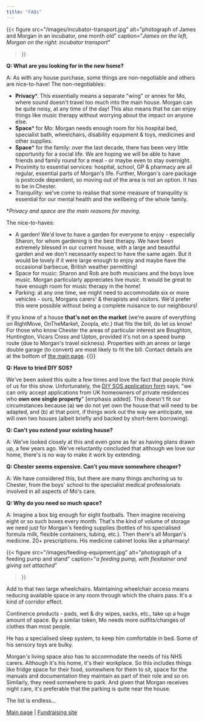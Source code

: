 ```yaml
---
title: "FAQs"
---
```

{{< figure
    src="/images/incubator-transport.jpg"
    alt="photograph of James and Morgan in an incubator, one month old"
    caption="*James on the left, Morgan on the right: incubator transport*"
>}}

**Q: What are you looking for in the new home?**

A: As with any house purchase, some things are non-negotiable and others are
nice-to-have! The non-negotiables:

* **Privacy***. This essentially means a separate "wing" or annex for Mo, where sound
  doesn't travel too much into the main house. Morgan can be quite noisy, at any
  time of the day! This also means that he can enjoy things like music therapy
  without worrying about the impact on anyone else.
* **Space*** for Mo: Morgan needs enough room for his hospital bed, specialist bath,
  wheelchairs, disability equipment & toys, medicines and other supplies.
* **Space*** for the family: over the last decade, there has been very little
  opportunity for a social life. We are hoping we will be able to have friends
  and family round for a meal - or maybe even to stay overnight.
* Proximity to essential services: hospital, school, GP & pharmacy are all
  regular, essential parts of Morgan's life. Further, Morgan's care package is
  postcode dependent, so moving out of the area is not an option. It has to be
  in Chester.
* Tranquility: we've come to realise that some measure of tranquility is
  essential for our mental health and the wellbeing of the whole family.

**Privacy and space are the main reasons for moving.*

The nice-to-haves:

* A garden! We'd love to have a garden for everyone to enjoy - especially
  Sharon, for whom gardening is the best therapy. We have been extremely blessed
  in our current house, with a large and beautiful garden and we don't
  necessarily expect to have the same again. But it would be lovely if it were
  large enough to enjoy and maybe have the occasional barbecue, British weather
  permitting!
* Space for music: Sharon and Rob are both musicians and the boys love music.
  Morgan particularly appreciates live music. It would be great to have enough
  room for music therapy in the home!
* Parking: at any one time, we might need to accommodate six or more vehicles -
  ours, Morgans carers' & therapists and visitors. We'd prefer this were
  possible without being a complete nuisance to our neighbours!

If you know of a house **that's not on the market** (we're aware of everything
on RightMove, OnTheMarket, Zoopla, etc.) that fits the bill, do let us know! For
those who know Chester the areas of particular interest are Boughton,
Huntington, Vicars Cross and Upton, provided it's not on a speed bump route (due
to Morgan's travel sickness). Properties with an annex or large double garage
(to convert) are most likely to fit the bill. Contact details are at the bottom
of [the main page](https://ahomeformo.com/).  {{<icon class="fa fa-smile-o">}}

**Q: Have to tried DIY SOS?**

We've been asked this quite a few times and love the fact that people think of
us for this show. Unfortunately, the [DIY SOS application form](https://www.bbc.co.uk/send/u19819112)
says, "we can only accept applications from UK homeowners of private residences
who **own one single property**" [emphasis added]. This doesn't fit our
circumstances because (a) we do not yet own the house that will need to be
adapted, and (b) at that point, if things work out the way we anticipate, we
will own two houses (albeit briefly and backed by short-term borrowing).

**Q: Can't you extend your existing house?**

A: We've looked closely at this and even gone as far as having plans drawn up,
a few years ago. We've reluctantly concluded that although we love our home,
there's is no way to make it work by extending.

**Q: Chester seems expensive. Can't you move somewhere cheaper?**

A: We have considered this, but there are many things anchoring us to Chester,
from the boys' school to the specialist medical professionals involved in all
aspects of Mo's care.

**Q: Why do you need so much space?**

A: Imagine a box big enough for eight footballs. Then imagine receiving eight or
so such boxes every month. That's the kind of volume of storage we need just for
Morgan's feeding supplies (bottles of his specialised formula milk, flexible
containers, tubing, etc.). Then there's all Morgan's medicine. 20+
prescriptions. His medicine cabinet looks like a pharmacy!

{{< figure
    src="/images/feeding-equipment.jpg"
    alt="photograph of a feeding pump and stand"
    caption="*a feeding pump, with flexitainer and giving set attached*"
>}}

Add to that two large wheelchairs. Maintaining wheelchair access means reducing
available space in any room through which the chairs pass. It's a kind of
corridor effect.

Continence products - pads, wet & dry wipes, sacks, etc., take up a huge
amount of space. By a similar token, Mo needs more outfits/changes of clothes
than most people.

He has a specialised sleep system, to keep him comfortable in bed. Some of his
sensory toys are bulky.

Morgan's living space also has to accommodate the needs of his NHS carers.
Although it's his home, it's their workplace. So this includes things like
fridge space for their food, somewhere for them to sit, space for the manuals
and documentation they maintain as part of their role and so on. Similarly,
they need somewhere to park. And given that Morgan receives night care, it's
preferable that the parking is quite near the house.

The list is endless...

[Main page](/) | [Fundraising site](https://www.gofundme.com/f/a-home-for-mo)